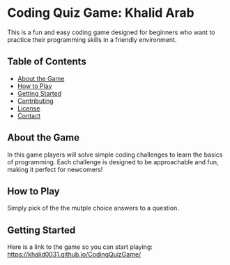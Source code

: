 # Coding Quiz Game: Khalid Arab

This is a fun and easy coding game designed for beginners who want to practice their programming skills in a friendly environment.

## Table of Contents

- [About the Game](#about-the-game)
- [How to Play](#how-to-play)
- [Getting Started](#getting-started)
- [Contributing](#contributing)
- [License](#license)
- [Contact](#contact)

## About the Game

In this game players will solve simple coding challenges to learn the basics of programming. Each challenge is designed to be approachable and fun, making it perfect for newcomers!

## How to Play

Simply pick of the the mutple choice answers to a question.

## Getting Started

Here is a link to the game so you can start playing: https://khalid0031.github.io/CodingQuizGame/
